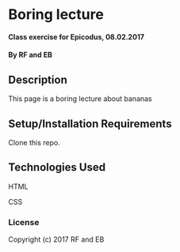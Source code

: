 # Boring lecture

#### Class exercise for Epicodus, 08.02.2017

#### By RF and EB

## Description

This page is a boring lecture about bananas

## Setup/Installation Requirements

Clone this repo.

## Technologies Used
HTML

CSS

### License

Copyright (c) 2017 RF and EB
